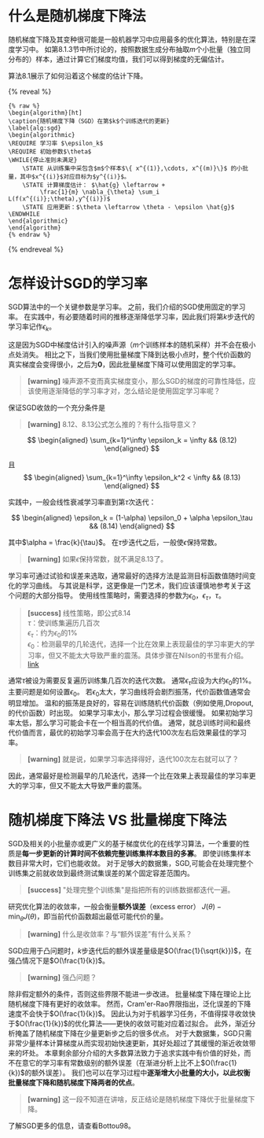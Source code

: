# 什么是随机梯度下降法

随机梯度下降及其变种很可能是一般机器学习中应用最多的优化算法，特别是在深度学习中。
如第8.1.3节中所讨论的，按照数据生成分布抽取$m$个小批量（独立同分布的）样本，通过计算它们梯度均值，我们可以得到梯度的无偏估计。

算法8.1展示了如何沿着这个梯度的估计下降。

{% reveal %}
```
{% raw %}
\begin{algorithm}[ht]
\caption{随机梯度下降（SGD）在第$k$个训练迭代的更新}
\label{alg:sgd}
\begin{algorithmic}
\REQUIRE 学习率 $\epsilon_k$
\REQUIRE 初始参数$\theta$
\WHILE{停止准则未满足}
    \STATE 从训练集中采包含$m$个样本$\{ x^{(1)},\cdots, x^{(m)}\}$ 的小批量，其中$x^{(i)}$对应目标为$y^{(i)}$。
    \STATE 计算梯度估计： $\hat{g} \leftarrow + 
         \frac{1}{m} \nabla_{\theta} \sum_i L(f(x^{(i)};\theta),y^{(i)})$
    \STATE 应用更新：$\theta \leftarrow \theta - \epsilon \hat{g}$
\ENDWHILE
\end{algorithmic}
\end{algorithm}
{% endraw %}
```
{% endreveal %}

# 怎样设计SGD的学习率

SGD算法中的一个关键参数是学习率。
之前，我们介绍的SGD使用固定的学习率。
在实践中，有必要随着时间的推移逐渐降低学习率，因此我们将第$k$步迭代的学习率记作$\epsilon_k$。

这是因为SGD中梯度估计引入的噪声源（$m$个训练样本的随机采样）并不会在极小点处消失。
相比之下，当我们使用批量梯度下降到达极小点时，整个代价函数的真实梯度会变得很小，之后为$\mathbf{0}$，因此批量梯度下降可以使用固定的学习率。  
> **[warning]** 噪声源不变而真实梯度变小，那么SGD的梯度的可靠性降低，应该使用逐渐降低的学习率才对，怎么结论是使用固定学习率呢？  

保证SGD收敛的一个充分条件是  
> **[warning]** 8.12、8.13公式怎么推的？有什么指导意义？  

$$
\begin{aligned}
    \sum_{k=1}^\infty \epsilon_k = \infty  && (8.12)
\end{aligned}
$$

且  
$$
\begin{aligned}
    \sum_{k=1}^\infty \epsilon_k^2 < \infty  && (8.13)
\end{aligned}
$$

实践中，一般会线性衰减学习率直到第$\tau$次迭代：  

$$
\begin{aligned}
    \epsilon_k = (1-\alpha) \epsilon_0 + \alpha \epsilon_\tau  && (8.14)
\end{aligned}
$$

其中$\alpha = \frac{k}{\tau}$。
在$\tau$步迭代之后，一般使$\epsilon$保持常数。  
> **[warning]** 如果$\epsilon$保持常数，就不满足8.13了。  

学习率可通过试验和误差来选取，通常最好的选择方法是监测目标函数值随时间变化的学习曲线。
与其说是科学，这更像是一门艺术，我们应该谨慎地参考关于这个问题的大部分指导。
使用线性策略时，需要选择的参数为$\epsilon_0$，$\epsilon_\tau$，$\tau$。  
> **[success]** 线性策略，即公式8.14  
$\tau$：使训练集遍历几百次  
$\epsilon_\tau$：约为$\epsilon_0$的$1\%$  
$\epsilon_0$：检测最早的几轮迭代，选择一个比在效果上表现最佳的学习率更大的学习率，但又不能太大导致严重的震荡。具体步骤在Nilson的书里有介绍。[link](https://windmising.gitbook.io/nielsen-nndl/introduction-2/zen-yang-xuan-ze-chao-can-shu/2)  

通常$\tau$被设为需要反复遍历训练集几百次的迭代次数。
通常$\epsilon_\tau$应设为大约$\epsilon_0$的$1\%$。
主要问题是如何设置$\epsilon_0$。
若$\epsilon_0$太大，学习曲线将会剧烈振荡，代价函数值通常会明显增加。
温和的振荡是良好的，容易在训练随机代价函数（例如使用\,Dropout\,的代价函数）时出现。
如果学习率太小，那么学习过程会很缓慢。
如果初始学习率太低，那么学习可能会卡在一个相当高的代价值。
通常，就总训练时间和最终代价值而言，最优的初始学习率会高于在大约迭代$100$次左右后效果最佳的学习率。  
> **[warning]** 就是说，如果学习率选择得好，迭代100次左右就可以了？  

因此，通常最好是检测最早的几轮迭代，选择一个比在效果上表现最佳的学习率更大的学习率，但又不能太大导致严重的震荡。  

# 随机梯度下降法 VS 批量梯度下降法

SGD及相关的小批量亦或更广义的基于梯度优化的在线学习算法，一个重要的性质是**每一步更新的计算时间不依赖完整训练集样本数目的多寡**。
即使训练集样本数目非常大时，它们也能收敛。
对于足够大的数据集，SGD\,可能会在处理完整个训练集之前就收敛到最终测试集误差的某个固定容差范围内。  
> **[success]** "处理完整个训练集"是指把所有的训练数据都迭代一遍。  

研究优化算法的收敛率，一般会衡量**额外误差**（excess error） $J(\theta) - \min_{\theta} J(\theta)$，即当前代价函数超出最低可能代价的量。  
> **[warning]** 什么是收敛率？与“额外误差”有什么关系？  

SGD应用于凸问题时，$k$步迭代后的额外误差量级是$O(\frac{1}{\sqrt{k}})$，在强凸情况下是$O(\frac{1}{k})$。  
> **[warning]** 强凸问题？  

除非假定额外的条件，否则这些界限不能进一步改进。
批量梯度下降在理论上比随机梯度下降有更好的收敛率。
然而，Cram\'er-Rao界限指出，泛化误差的下降速度不会快于$O(\frac{1}{k})$。
因此认为对于机器学习任务，不值得探寻收敛快于$O(\frac{1}{k})$的优化算法——更快的收敛可能对应着过拟合。
此外，渐近分析掩盖了随机梯度下降在少量更新步之后的很多优点。
对于大数据集，SGD只需非常少量样本计算梯度从而实现初始快速更新，其好处超过了其缓慢的渐近收敛带来的坏处。
本章剩余部分介绍的大多数算法致力于追求实践中有价值的好处，而不在意它的学习率有常数级别的额外误差（在渐进分析上比不上$O(\frac{1}{k})$的额外误差）。
我们也可以在学习过程中**逐渐增大小批量的大小，以此权衡批量梯度下降和随机梯度下降两者的优点**。
> **[warning]** 这一段不知道在讲啥，反正结论是随机梯度下降优于批量梯度下降。  

了解SGD更多的信息，请查看Bottou98。